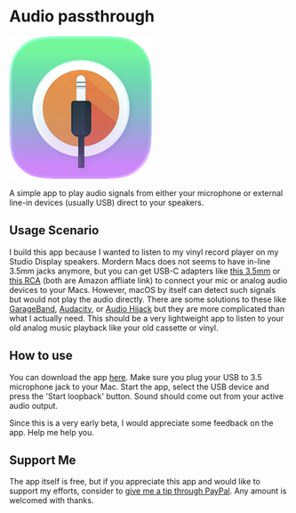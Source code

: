 
# Audio passthrough

![Audio passthrough icon](https://github.com/erwinkarim/audio-passthrough/blob/main/audio-passthrough/Assets.xcassets/AppIcon.appiconset/line-in-icon-macOS-Default-256x256%402x%201.png)


A simple app to play audio signals from either your microphone or external line-in devices (usually USB) direct to your speakers.

## Usage Scenario

I build this app because I wanted to listen to my vinyl record player on my Studio Display speakers. Mordern Macs does not seems to have in-line 3.5mm jacks anymore, but you can get USB-C adapters like [this 3.5mm](https://amzn.to/3G3HMM6) or [this RCA](https://amzn.to/445vsmA) (both are Amazon affliate link) to connect your mic or analog audio devices to your Macs. However, macOS by itself can detect such signals but would not play the audio directly. There are some solutions to these like [GarageBand](https://www.apple.com/my/mac/garageband/), [Audacity](https://www.audacityteam.org/), or [Audio Hijack](https://rogueamoeba.com/audiohijack/) but they are more complicated than what I actually need. This should be a very lightweight app to listen to your old analog music playback like your old cassette or vinyl.

## How to use

You can download the app [here](https://github.com/erwinkarim/audio-passthrough/releases/tag/v0.1.0). Make sure you plug your USB to 3.5 microphone jack to your Mac. Start the app, select the USB device and press the 'Start loopback' button. Sound should come out from your active audio output. 

Since this is a very early beta, I would appreciate some feedback on the app. Help me help you. 

## Support Me

The app itself is free, but if you appreciate this app and would like to support my efforts, consider to [give me a tip through PayPal](https://www.paypal.com/paypalme/techjourneyman). Any amount is welcomed with thanks. 
